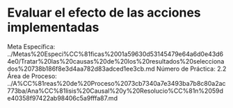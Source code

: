 # Evaluar el efecto de las acciones implementadas

Meta Específica: ../Metas%20Especi%CC%81ficas%2001a59630d53145479e64a6d0e43d64e0/Tratar%20las%20causas%20de%20los%20resultados%20seleccionados%20738b186f8e3d4aa782d83adced1ee3cb.md
Número de Práctica: 2.2
Área de Proceso: ../A%CC%81reas%20de%20Proceso%2073cb7340a7e3493ba7b8c80a2ac773ba/Ana%CC%81lisis%20Causal%20y%20Resolucio%CC%81n%2059de40358f97422ab98406c5a9fffa87.md